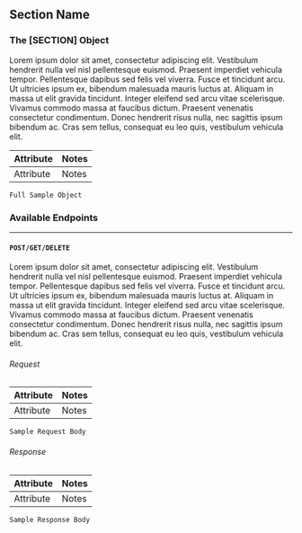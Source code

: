 ## Section Name 


### The [SECTION] Object

Lorem ipsum dolor sit amet, consectetur adipiscing elit. Vestibulum hendrerit nulla vel nisl pellentesque euismod. Praesent imperdiet vehicula tempor. Pellentesque dapibus sed felis vel viverra. Fusce et tincidunt arcu. Ut ultricies ipsum ex, bibendum malesuada mauris luctus at. Aliquam in massa ut elit gravida tincidunt. Integer eleifend sed arcu vitae scelerisque. Vivamus commodo massa at faucibus dictum. Praesent venenatis consectetur condimentum. Donec hendrerit risus nulla, nec sagittis ipsum bibendum ac. Cras sem tellus, consequat eu leo quis, vestibulum vehicula elit. 

| Attribute | Notes |
| --------- | ----- |
| Attribute | Notes |

```
Full Sample Object
```


### Available Endpoints

---
#### `POST/GET/DELETE`

Lorem ipsum dolor sit amet, consectetur adipiscing elit. Vestibulum hendrerit nulla vel nisl pellentesque euismod. Praesent imperdiet vehicula tempor. Pellentesque dapibus sed felis vel viverra. Fusce et tincidunt arcu. Ut ultricies ipsum ex, bibendum malesuada mauris luctus at. Aliquam in massa ut elit gravida tincidunt. Integer eleifend sed arcu vitae scelerisque. Vivamus commodo massa at faucibus dictum. Praesent venenatis consectetur condimentum. Donec hendrerit risus nulla, nec sagittis ipsum bibendum ac. Cras sem tellus, consequat eu leo quis, vestibulum vehicula elit. 

###### Request

| Attribute | Notes |
| --------- | ----- |
| Attribute | Notes |

```
Sample Request Body
```

###### Response

| Attribute | Notes |
| --------- | ----- |
| Attribute | Notes |

```
Sample Response Body
```

